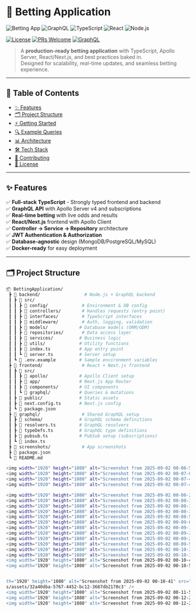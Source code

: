 # 🚀 Betting Application

![Betting App](https://img.shields.io/badge/Betting-Application-blue)
![GraphQL](https://img.shields.io/badge/GraphQL-E10098?style=flat&logo=graphql&logoColor=white)
![TypeScript](https://img.shields.io/badge/TypeScript-007ACC?style=flat&logo=typescript&logoColor=white)
![React](https://img.shields.io/badge/React-20232A?style=flat&logo=react&logoColor=61DAFB)
![Node.js](https://img.shields.io/badge/Node.js-339933?style=flat&logo=nodedotjs&logoColor=white)

[![License](https://img.shields.io/badge/license-MIT-blue.svg)](./LICENSE)
[![PRs Welcome](https://img.shields.io/badge/PRs-welcome-brightgreen.svg)]()
[![GraphQL](https://img.shields.io/badge/powered%20by-GraphQL-E10098.svg)](https://graphql.org/)

> A **production-ready betting application** with TypeScript, Apollo Server, React/Next.js, and best practices baked in.  
> Designed for scalability, real-time updates, and seamless betting experience.

---

## 📖 Table of Contents
- [✨ Features](#-features)
- [🗂️ Project Structure](#️-project-structure)
- [⚡ Getting Started](#-getting-started)
- [🔍 Example Queries](#-example-queries)
- [📊 Architecture](#-architecture)
- [🛠️ Tech Stack](#️-tech-stack)
- [🤝 Contributing](#-contributing)
- [📜 License](#-license)

---

## ✨ Features

✅ **Full-stack TypeScript** - Strongly typed frontend and backend  
✅ **GraphQL API** with Apollo Server v4 and subscriptions  
✅ **Real-time betting** with live odds and results  
✅ **React/Next.js** frontend with Apollo Client  
✅ **Controller → Service → Repository** architecture  
✅ **JWT Authentication & Authorization**  
✅ **Database-agnostic** design (MongoDB/PostgreSQL/MySQL)  
✅ **Docker-ready** for easy deployment  

---

## 🗂️ Project Structure

```bash
📦 BettingApplication/
 ┣ 📂 backend/                 # Node.js + GraphQL backend
 ┃ ┣ 📂 src/
 ┃ ┃ ┣ 📂 config/             # Environment & DB config
 ┃ ┃ ┣ 📂 controllers/        # Handles requests (entry point)
 ┃ ┃ ┣ 📂 interfaces/         # TypeScript interfaces
 ┃ ┃ ┣ 📂 middleware/         # Auth, logging, validation
 ┃ ┃ ┣ 📂 models/            # Database models (ORM/ODM)
 ┃ ┃ ┣ 📂 repositories/       # Data access layer
 ┃ ┃ ┣ 📂 services/          # Business logic
 ┃ ┃ ┣ 📂 utils/             # Utility functions
 ┃ ┃ ┣ 📜 index.ts           # App entry point
 ┃ ┃ ┗ 📜 server.ts          # Server setup
 ┃ ┗ 📜 .env.example         # Sample environment variables
 ┣ 📂 frontend/               # React + Next.js frontend
 ┃ ┣ 📂 src/
 ┃ ┃ ┣ 📂 apollo/            # Apollo Client setup
 ┃ ┃ ┣ 📂 app/               # Next.js App Router
 ┃ ┃ ┣ 📂 components/        # UI components
 ┃ ┃ ┗ 📂 graphql/           # Queries & mutations
 ┃ ┣ 📂 public/              # Static assets
 ┃ ┣ 📜 next.config.ts       # Next.js config
 ┃ ┗ 📜 package.json
 ┣ 📂 graphql/                # Shared GraphQL setup
 ┃ ┣ 📂 schema/              # GraphQL schema definitions
 ┃ ┣ 📜 resolvers.ts         # GraphQL resolvers
 ┃ ┣ 📜 typeDefs.ts          # GraphQL type definitions
 ┃ ┣ 📜 pubsub.ts            # PubSub setup (subscriptions)
 ┃ ┗ 📜 index.ts
 ┣ 📂 screenshots/            # App screenshots
 ┣ 📜 package.json
 ┗ 📜 README.md

<img width="1920" height="1080" alt="Screenshot from 2025-09-02 00-06-58" src="https://github.com/user-attachments/assets/5624dd9a-8c8d-4fa2-a2b8-a506d94c5fc4" />
<img width="1920" height="1080" alt="Screenshot from 2025-09-02 00-07-02" src="https://github.com/user-attachments/assets/b5534fea-0a8a-4a14-8217-cbef9078fca8" />
<img width="1920" height="1080" alt="Screenshot from 2025-09-02 00-07-44" src="https://github.com/user-attachments/assets/cb7d2a32-e70d-48e8-8a6b-788cf23bb0a0" />
<img width="1920" height="1080" alt="Screenshot from 2025-09-02 00-07-47" src="https://github.com/user-attachments/assets/28fedc89-2cbd-4cac-818f-3cc2afd71cfc" />

<img width="1920" height="1080" alt="Screenshot from 2025-09-02 00-08-29" src="https://github.com/user-attachments/assets/7fc2766b-b837-4345-820c-e50b47209d67" />
<img width="1920" height="1080" alt="Screenshot from 2025-09-02 00-08-31" src="https://github.com/user-attachments/assets/c2b1a611-0193-41f8-a693-dcbcaac571d0" />
<img width="1920" height="1080" alt="Screenshot from 2025-09-02 00-08-34" src="https://github.com/user-attachments/assets/2c6ace01-2652-4df1-b792-fc42d12f4069" />
<img width="1920" height="1080" alt="Screenshot from 2025-09-02 00-08-39" src="https://github.com/user-attachments/assets/8be4e25f-7d8b-4544-90ab-7008624ceb29" />
<img width="1920" height="1080" alt="Screenshot from 2025-09-02 00-08-58" src="https://github.com/user-attachments/assets/85b60d2d-38d1-4105-868b-9ce0579f5fae" />
<img width="1920" height="1080" alt="Screenshot from 2025-09-02 00-09-00" src="https://github.com/user-attachments/assets/91379405-ae37-4e68-9dfc-167299ae7f7f" />
<img width="1920" height="1080" alt="Screenshot from 2025-09-02 00-09-16" src="https://github.com/user-attachments/assets/8c719bb2-a0a7-4968-a423-bf45b2f0c58f" />
<img width="1920" height="1080" alt="Screenshot from 2025-09-02 00-09-24" src="https://github.com/user-attachments/assets/b44990ff-2018-4642-8635-be74c66393ed" />
<img width="1920" height="1080" alt="Screenshot from 2025-09-02 00-09-27" src="https://github.com/user-attachments/assets/afedc865-e631-4d3a-b2b8-101a6372e52c" />
<img width="1920" height="1080" alt="Screenshot from 2025-09-02 00-09-58" src="https://github.com/user-attachments/assets/eb6ac236-a2c1-4588-8361-9c6678adde07" />
<img width="1920" height="1080" alt="Screenshot from 2025-09-02 00-10-30" src="https://github.com/user-attachments/assets/ecc844b3-e313-4f0f-a226-f0570a35621e" />
<img width="1920" height="1080" alt="Screenshot from 2025-09-02 00-10-37" src="https://github.com/user-attach<img width="1920" height="1080" alt="Screenshot from 2025-09-02 00-10-56" src="https://github.com/user-attachments/assets/93518590-f98d-4dc9-97f5-027c26675f63" />
<img width="1920" height="1080" alt="Screenshot from 2025-09-02 00-10-49" src="https://github.com/user-attachments/assets/91886e5b-7f0c-4257-9372-5996759086c4" />
<img width="1920" height="1080" alt="Screenshot from 2025-09-02 00-10-51" src="https://github.com/user-attachments/assets/2311b598-01f1-489a-bff4-1fde8c5500f3" />


th="1920" height="1080" alt="Screenshot from 2025-09-02 00-10-41" src="https://github.com/user-attachment<img width="1920" height="1080" alt="Screenshot from 2025-09-02 00-11-51" src="https://github.com/user-attachments/assets/d2acac9b-8c42-4c0d-97cf-4b95eb6e7919" />
s/assets/32a40dba-5767-4452-bc12-3687db2170c3" />
<img width="1920" height="1080" alt="Screenshot from 2025-09-02 00-11-54" src="https://github.com/user-attachments/assets/77dc4bc7-00d5-499e-a58a-cecf9a22ea09" />
<img width="1920" height="1080" alt="Screenshot from 2025-09-02 00-12-20" src="https://github.com/user-attachments/assets/c11f1ae8-f701-4f4e-b826-6b0139499147" />
<img width="1920" height="1080" alt="Screenshot from 2025-09-02 00-12-27" src="https://github.com/user-attachments/assets/827df036-cf94-4482-9f30-592d9b48865f" />
